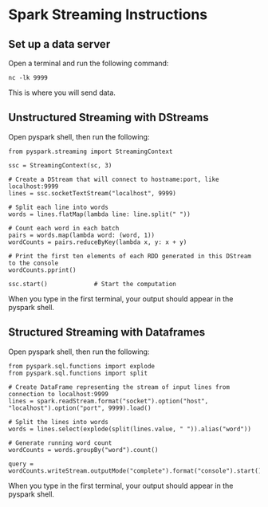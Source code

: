 # Spark Streaming Instructions

## Set up a data server

Open a terminal and run the following command:

```
nc -lk 9999
```

This is where you will send data.

## Unstructured Streaming with DStreams

Open pyspark shell, then run the following:

```
from pyspark.streaming import StreamingContext

ssc = StreamingContext(sc, 3)

# Create a DStream that will connect to hostname:port, like localhost:9999
lines = ssc.socketTextStream("localhost", 9999)

# Split each line into words
words = lines.flatMap(lambda line: line.split(" "))

# Count each word in each batch
pairs = words.map(lambda word: (word, 1))
wordCounts = pairs.reduceByKey(lambda x, y: x + y)

# Print the first ten elements of each RDD generated in this DStream to the console
wordCounts.pprint()

ssc.start()             # Start the computation
```

When you type in the first terminal, your output should appear in the pyspark shell.

## Structured Streaming with Dataframes

Open pyspark shell, then run the following:

```
from pyspark.sql.functions import explode
from pyspark.sql.functions import split

# Create DataFrame representing the stream of input lines from connection to localhost:9999
lines = spark.readStream.format("socket").option("host", "localhost").option("port", 9999).load()

# Split the lines into words
words = lines.select(explode(split(lines.value, " ")).alias("word"))

# Generate running word count
wordCounts = words.groupBy("word").count()

query = wordCounts.writeStream.outputMode("complete").format("console").start()
```

When you type in the first terminal, your output should appear in the pyspark shell.